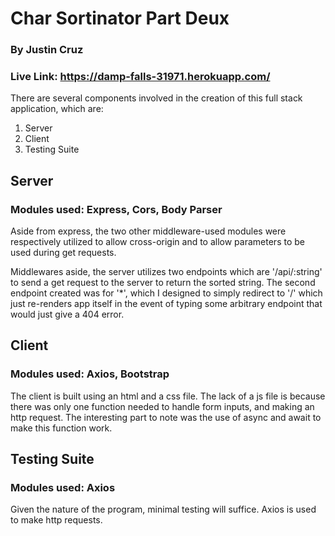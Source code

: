 # Char Sortinator Part Deux
### By Justin Cruz

### Live Link: https://damp-falls-31971.herokuapp.com/
There are several components involved in the creation of this full stack application, which are:

1) Server
2) Client
3) Testing Suite

## Server
### Modules used: Express, Cors, Body Parser

Aside from express, the two other middleware-used modules were respectively utilized to allow cross-origin and to allow parameters to be used during get requests.

Middlewares aside, the server utilizes two endpoints which are '/api/:string' to send a get request to the server to return the sorted string. The second endpoint created was for '\*', which I designed to simply redirect to '/' which just re-renders app itself in the event of typing some arbitrary endpoint that would just give a 404 error.

## Client
### Modules used: Axios, Bootstrap

The client is built using an html and a css file. The lack of a js file is because there was only one function needed to handle form inputs, and making an http request. The interesting part to note was the use of async and await to make this function work.

## Testing Suite
### Modules used: Axios

Given the nature of the program, minimal testing will suffice. Axios is used to make http requests.